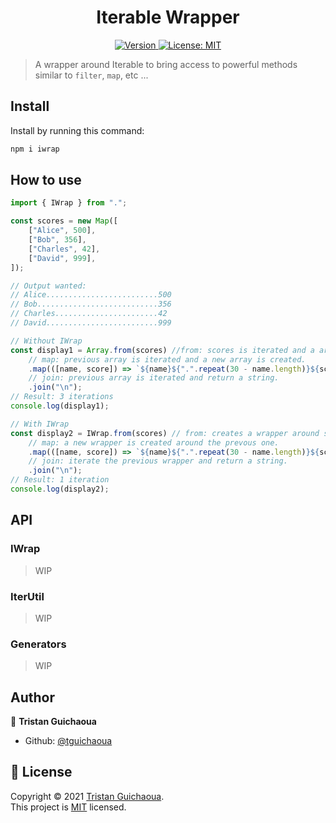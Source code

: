 <h1 align="center">Iterable Wrapper</h1>
<p align="center">
    <a href="https://www.npmjs.com/package/iwrap" target="_blank">
        <img alt="Version" src="https://img.shields.io/npm/v/iwrap.svg">
    </a>
     <a href="https://github.com/tguichaoua/iwrap/blob/main/LICENSE" target="_blank">
        <img alt="License: MIT" src="https://img.shields.io/github/license/tguichaoua/iwrap" />
    </a>
</p>

> A wrapper around Iterable to bring access to powerful methods similar to `filter`, `map`, etc ...

## Install

Install by running this command:

```sh
npm i iwrap
```

## How to use

```ts
import { IWrap } from ".";

const scores = new Map([
    ["Alice", 500],
    ["Bob", 356],
    ["Charles", 42],
    ["David", 999],
]);

// Output wanted:
// Alice.........................500
// Bob...........................356
// Charles.......................42
// David.........................999

// Without IWrap
const display1 = Array.from(scores) //from: scores is iterated and a array is created.
    // map: previous array is iterated and a new array is created.
    .map(([name, score]) => `${name}${".".repeat(30 - name.length)}${score}`)
    // join: previous array is iterated and return a string.
    .join("\n");
// Result: 3 iterations
console.log(display1);

// With IWrap
const display2 = IWrap.from(scores) // from: creates a wrapper around scores.
    // map: a new wrapper is created around the prevous one.
    .map(([name, score]) => `${name}${".".repeat(30 - name.length)}${score}`)
    // join: iterate the previous wrapper and return a string.
    .join("\n");
// Result: 1 iteration
console.log(display2);
```

## API

### IWrap

> WIP

### IterUtil

> WIP

### Generators

> WIP

## Author

👤 **Tristan Guichaoua**

-   Github: [@tguichaoua](https://github.com/tguichaoua)

## 📝 License

Copyright © 2021 [Tristan Guichaoua](https://github.com/tguichaoua).<br />
This project is [MIT](https://github.com/tguichaoua/iwrap/blob/main/LICENSE) licensed.
